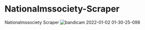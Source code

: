 # Nationalmssociety-Scraper
Nationalmssociety Scraper
![bandicam 2022-01-02 01-30-25-098](https://user-images.githubusercontent.com/96170584/147863482-b5c9e424-123e-4321-a6a4-2f08e33a40d0.gif)
